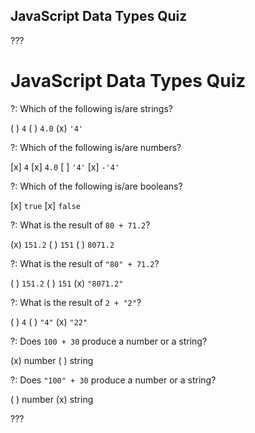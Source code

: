 JavaScript Data Types Quiz
---

???

# JavaScript Data Types Quiz

?: Which of the following is/are strings?

( ) `4`
( ) `4.0`
(x) `'4'`

?: Which of the following is/are numbers?

[x] `4`
[x] `4.0`
[ ] `'4'`
[x] `-'4'`

?: Which of the following is/are booleans?

[x] `true`
[x] `false`

?: What is the result of `80 + 71.2`?

(x) `151.2`
( ) `151`
( ) `8071.2`

?: What is the result of `"80" + 71.2`?

( ) `151.2`
( ) `151`
(x) `"8071.2"`

?: What is the result of `2 + "2"`?

( ) `4`
( ) `"4"`
(x) `"22"`

?: Does `100 + 30` produce a number or a string?

(x) number
( ) string

?: Does `"100" + 30` produce a number or a string?

( ) number
(x) string

???

